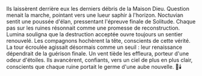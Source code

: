 Ils laissèrent derrière eux les derniers débris de la Maison Dieu.
Question menait la marche, pointant vers une lueur saphir à l'horizon.
Noctuvian sentit une poussée d'élan, pressentant l'épreuve finale de Solitude.
Chaque pas sur les ruines résonnait comme une promesse de reconstruction.
Lumina souligna que la destruction acceptée ouvre toujours un sentier renouvelé.
Les compagnons hochèrent la tête, conscients de cette vérité.
La tour écroulée agissait désormais comme un seuil : leur renaissance dépendrait de la guérison finale.
Un vent tiède les effleura, porteur d'une odeur d'étoiles.
Ils avancèrent, confiants, vers un ciel de plus en plus clair, conscients que chaque ruine portait le germe d'une aube nouvelle.
🌌🕯️
